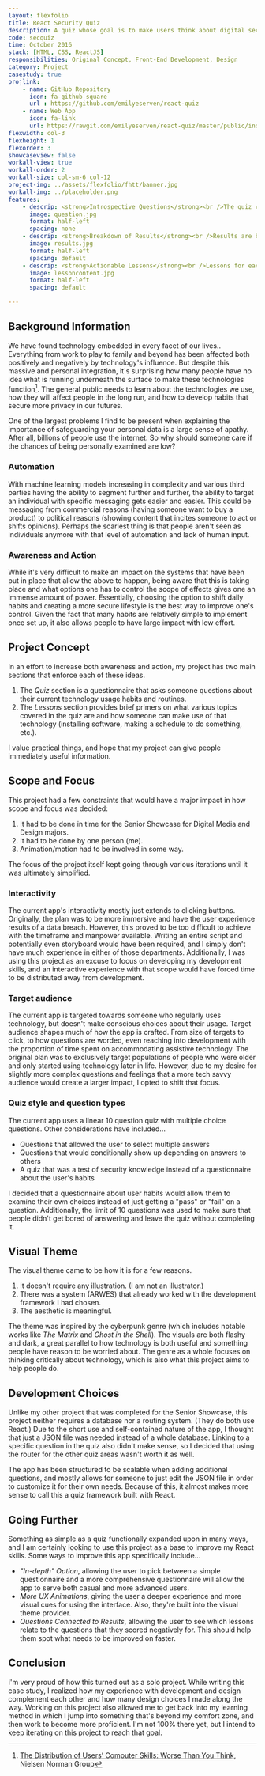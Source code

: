 ```yaml
---
layout: flexfolio
title: React Security Quiz
description: A quiz whose goal is to make users think about digital security habits introspectively, then give them information to change weak habits.
code: secquiz
time: October 2016
stack: [HTML, CSS, ReactJS]
responsibilities: Original Concept, Front-End Development, Design
category: Project
casestudy: true
projlink:
    - name: GitHub Repository
      icon: fa-github-square
      url : https://github.com/emilyeserven/react-quiz
    - name: Web App
      icon: fa-link
      url: https://rawgit.com/emilyeserven/react-quiz/master/public/index.html
flexwidth: col-3
flexheight: 1
flexorder: 3
showcaseview: false
workall-view: true
workall-order: 2
workall-size: col-sm-6 col-12
project-img: ../assets/flexfolio/fhtt/banner.jpg
workall-img: ../placeholder.png
features:
    - descrip: <strong>Introspective Questions</strong><br />The quiz contains questions that ask users about their online habits. This forces more introspection, instead of just telling them if they do or don't know something. Questions are scored according to how much of a security risk they are introducing into their lives.
      image: question.jpg
      format: half-left
      spacing: none
    - descrip: <strong>Breakdown of Results</strong><br />Results are broken down into categories so that users can see what areas they need to improve the most. A larger number means the user has higher security risks that are introduced through their digital habits.
      image: results.jpg
      format: half-left
      spacing: default
    - descrip: <strong>Actionable Lessons</strong><br />Lessons for each category break up subjects into quick bite-sized lessons. Each lesson contains links to other websites where users can take action and improve their digital habits.
      image: lessoncontent.jpg
      format: half-left
      spacing: default

---
```


## Background Information

We have found technology embedded in every facet of our lives.. Everything from work to play to family and beyond has been affected both positively and negatively by technology's influence. But despite this massive and personal integration, it's surprising how many people have no idea what is running underneath the surface to make these technologies function[^skilldistro]. The general public needs to learn about the technologies we use, how they will affect people in the long run, and how to develop habits that secure more privacy in our futures.

One of the largest problems I find to be present when explaining the importance of safeguarding your personal data is a large sense of apathy. After all, billions of people use the internet. So why should someone care if the chances of being personally examined are low?

### Automation

With machine learning models increasing in complexity and various third parties having the ability to segment further and further, the ability to target an individual with specific messaging gets easier and easier. This could be messaging from commercial reasons (having someone want to buy a product) to political reasons (showing content that incites someone to act or shifts opinions). Perhaps the scariest thing is that people aren't seen as individuals anymore with that level of automation and lack of human input.

### Awareness and Action

While it's very difficult to make an impact on the systems that have been put in place that allow the above to happen, being aware that this is taking place and what options one has to control the scope of effects gives one an immense amount of power. Essentially, choosing the option to shift daily habits and creating a more secure lifestyle is the best way to improve one's control. Given the fact that many habits are relatively simple to implement once set up, it also allows people to have large impact with low effort.

## Project Concept

In an effort to increase both awareness and action, my project has two main sections that enforce each of these ideas.

1. The *Quiz* section is a questionnaire that asks someone questions about their current technology usage habits and routines.
2. The *Lessons* section provides brief primers on what various topics covered in the quiz are and how someone can make use of that technology (installing software, making a schedule to do something, etc.).

I value practical things, and hope that my project can give people immediately useful information.

## Scope and Focus

This project had a few constraints that would have a major impact in how scope and focus was decided:

1. It had to be done in time for the Senior Showcase for Digital Media and Design majors.
2. It had to be done by one person (me).
3. Animation/motion had to be involved in some way.

The focus of the project itself kept going through various iterations until it was ultimately simplified.

### Interactivity

The current app's interactivity mostly just extends to clicking buttons. Originally, the plan was to be more immersive and have the user experience results of a data breach. However, this proved to be too difficult to achieve with the timeframe and manpower available. Writing an entire script and potentially even storyboard would have been required, and I simply don't have much experience in either of those departments. Additionally, I was using this project as an excuse to focus on developing my development skills, and an interactive experience with that scope would have forced time to be distributed away from development.

### Target audience

The current app is targeted towards someone who regularly uses technology, but doesn't make conscious choices about their usage. Target audience shapes much of how the app is crafted. From size of targets to click, to how questions are worded, even reaching into development with the proportion of time spent on accommodating assistive technology. The original plan was to exclusively target populations of people who were older and only started using technology later in life. However, due to my desire for slightly more complex questions and feelings that a more tech savvy audience would create a larger impact, I opted to shift that focus.

### Quiz style and question types

The current app uses a linear 10 question quiz with multiple choice questions. Other considerations have included...

* Questions that allowed the user to select multiple answers
* Questions that would conditionally show up depending on answers to others
* A quiz that was a test of security knowledge instead of a questionnaire about the user's habits

I decided that a questionnaire about user habits would allow them to examine their own choices instead of just getting a "pass" or "fail" on a question. Additionally, the limit of 10 questions was used to make sure that people didn't get bored of answering and leave the quiz without completing it.

## Visual Theme

The visual theme came to be how it is for a few reasons.

1. It doesn't require any illustration. (I am not an illustrator.)
2. There was a system (ARWES) that already worked with the development framework I had chosen.
3. The aesthetic is meaningful.

The theme was inspired by the cyberpunk genre (which includes notable works like *The Matrix* and *Ghost in the Shell*). The visuals are both flashy and dark, a great parallel to how technology is both useful and something people have reason to be worried about. The genre as a whole focuses on thinking critically about technology, which is also what this project aims to help people do.

## Development Choices

Unlike my other project that was completed for the Senior Showcase, this project neither requires a database nor a routing system. (They do both use React.) Due to the short use and self-contained nature of the app, I thought that just a JSON file was needed instead of a whole database. Linking to a specific question in the quiz also didn't make sense, so I decided that using the router for the other quiz areas wasn't worth it as well.

The app has been structured to be scalable when adding additional questions, and mostly allows for someone to just edit the JSON file in order to customize it for their own needs. Because of this, it almost makes more sense to call this a quiz framework built with React.

## Going Further

Something as simple as a quiz functionally expanded upon in many ways, and I am certainly looking to use this project as a base to improve my React skills. Some ways to improve this app specifically include...

* *"In-depth" Option*, allowing the user to pick between a simple questionnaire and a more comprehensive questionnaire will allow the app to serve both casual and more advanced users.
* *More UX Animations*, giving the user a deeper experience and more visual cues for using the interface. Also, they're built into the visual theme provider.
* *Questions Connected to Results*, allowing the user to see which lessons relate to the questions that they scored negatively for. This should help them spot what needs to be improved on faster.

## Conclusion

I'm very proud of how this turned out as a solo project. While writing this case study, I realized how my experience with development and design complement each other and how many design choices I made along the way. Working on this project also allowed me to get back into my learning method in which I jump into something that's beyond my comfort zone, and then work to become more proficient. I'm not 100% there yet, but I intend to keep iterating on this project to reach that goal.

[^skilldistro]: [The Distribution of Users’ Computer Skills: Worse Than You Think](https://www.nngroup.com/articles/computer-skill-levels/), Nielsen Norman Group